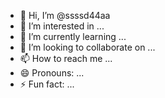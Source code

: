 - 👋 Hi, I’m @ssssd44aa
- 👀 I’m interested in ...
- 🌱 I’m currently learning ...
- 💞️ I’m looking to collaborate on ...
- 📫 How to reach me ...
- 😄 Pronouns: ...
- ⚡ Fun fact: ...

<!---
ssssd44aa/ssssd44aa is a ✨ special ✨ repository because its `README.md` (this file) appears on your GitHub profile.
You can click the Preview link to take a look at your changes.
--->
